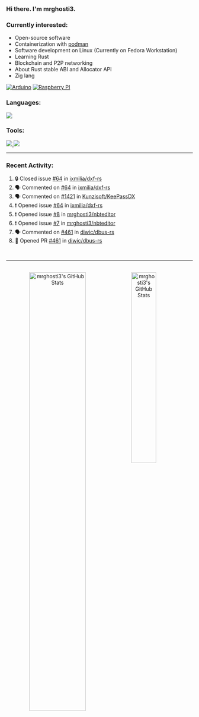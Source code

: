### Hi there. I'm mrghosti3.

### Currently interested:

- Open-source software
- Containerization with [podman](https://podman.io/)
- Software development on Linux (Currently on Fedora Workstation)
- Learning Rust
- Blockchain and P2P networking
- About Rust stable ABI and Allocator API
- Zig lang

[![Arduino](https://skillicons.dev/icons?i=arduino)](https://www.arduino.cc/)
[![Raspberry PI](https://skillicons.dev/icons?i=raspberrypi)](https://www.raspberrypi.com/)

### Languages:

<a href="https://github.com/tandpfun/skill-icons">
    <img src="https://skillicons.dev/icons?i=c,rust,py,java,lua,vue,js,scss">
</a>

### Tools:

<a href="https://github.com/tandpfun/skill-icons">
    <img src="https://skillicons.dev/icons?theme=light&i=linux,github,gitlab,bash">
    <img src="https://skillicons.dev/icons?i=git,neovim,androidstudio,godot,blender,octave">
</a>

---

### Recent Activity:

<!--START_SECTION:activity-->
1. 🔒 Closed issue [#64](https://github.com/ixmilia/dxf-rs/issues/64) in [ixmilia/dxf-rs](https://github.com/ixmilia/dxf-rs)
2. 🗣 Commented on [#64](https://github.com/ixmilia/dxf-rs/issues/64#issuecomment-2039965881) in [ixmilia/dxf-rs](https://github.com/ixmilia/dxf-rs)
3. 🗣 Commented on [#1421](https://github.com/Kunzisoft/KeePassDX/issues/1421#issuecomment-2026705216) in [Kunzisoft/KeePassDX](https://github.com/Kunzisoft/KeePassDX)
4. ❗ Opened issue [#64](https://github.com/ixmilia/dxf-rs/issues/64) in [ixmilia/dxf-rs](https://github.com/ixmilia/dxf-rs)
5. ❗ Opened issue [#8](https://github.com/mrghosti3/nbteditor/issues/8) in [mrghosti3/nbteditor](https://github.com/mrghosti3/nbteditor)
6. ❗ Opened issue [#7](https://github.com/mrghosti3/nbteditor/issues/7) in [mrghosti3/nbteditor](https://github.com/mrghosti3/nbteditor)
7. 🗣 Commented on [#461](https://github.com/diwic/dbus-rs/pull/461#issuecomment-1985980198) in [diwic/dbus-rs](https://github.com/diwic/dbus-rs)
8. 💪 Opened PR [#461](https://github.com/diwic/dbus-rs/pull/461) in [diwic/dbus-rs](https://github.com/diwic/dbus-rs)
<!--END_SECTION:activity-->

<br />

---

<br />

<div align="center">
    <a href="#x">
        <img
            align="left"
            width="55%"
            alt="mrghosti3's GitHub Stats"
            src="https://github-readme-stats.vercel.app/api?username=mrghosti3&show_icons=true&theme=tokyonight&count_private=true&bg_color=3A5D37&text_color=FAC860&icon_color=E75A7C"
        />
    </a>
    <a href="#x">
        <img
            align="left"
            width="36.25%"
            alt="mrghosti3's GitHub Stats"
            src="https://github-readme-stats.vercel.app/api/top-langs/?username=mrghosti3&layout=compact&theme=tokyonight&langs_count=8&bg_color=2B4D28&text_color=FAC860"
        />
    </a>
</div>
